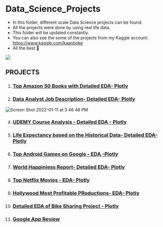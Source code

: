 # Data_Science_Projects

- In this folder, different scale Data Science projects can be found.
- All the projects were done by using real life data.
- This folder will be updated constantly.
- You can also see the some of the projects from my Kaggle account: https://www.kaggle.com/kaanboke
- All the best 🤘


![](https://assets-global.website-files.com/5deb974b5176872b2c106aba/5e3c3add630a1585791ff8a9_4dda7c5dc3564bce88dfa5114c53a774.png)

## PROJECTS


1. ### [Top Amazon 50 Books with Detailed EDA- Plotly](https://nbviewer.org/github/kb1907/Data_Science_Projects/blob/main/Projects/Amazon_Top50_Books/top-50-books-with-detailed-eda.ipynb)
2.  ### [Data Analyst Job Description- Detailed EDA- Plotly](https://www.kaggle.com/kaanboke/plotly-data-analyst-jobs/notebook)
![Screen Shot 2022-01-11 at 3 46 48 PM](https://user-images.githubusercontent.com/51021282/148954301-0351506d-fd26-4691-b424-6d5bfa2b7bfe.png)

4. ### [UDEMY Course Analysis - Detailed EDA - Plotly](https://nbviewer.org/github/kb1907/Data_Science_Projects/blob/main/Projects/Detailed_EDA_on_UDEMY_Courses/plotly-beginner-friendly-udemy.ipynb)
5. ### [Life Expectancy based on the Historical Data- Detailed EDA- Plotly](https://github.com/kb1907/Data_Science_Projects/blob/main/Projects/Life_expectancy/plotly-beginner-friendly.ipynb)
6. ### [Top Android Games on Google - EDA -Plotly](https://github.com/kb1907/Data_Science_Projects/blob/main/Projects/Top_Android_Games_Detailed_EDA/plotly-beginner-friendly-top-games.ipynb)
7. ### [World Happiniess Report- Detailed EDA- Plotly](https://github.com/kb1907/Data_Science_Projects/blob/main/Projects/World_Happiness_Report/plotly-beginner-friendly-eda.ipynb)
8. ### [Top Netflix Movies - EDA- Plotly](https://github.com/kb1907/Data_Science_Projects/blob/main/Projects/Top_Netflix_Movies/plotly-beginner-friendly-netflix.ipynb)
9. ### [Hollywood Most Profitable PRoductions- EDA- Plotly](https://github.com/kb1907/Data_Science_Projects/blob/main/Projects/top-movies-eda-with-detailed-explanations/plotly-beginner-friendly-top-movies.ipynb)
10. ### [Detailed EDA of Bike Sharing Project - Plotly](https://github.com/kb1907/Data_Science_Projects/blob/main/Projects/London_bike_Sharing_EDA/plotly-beginner-friendly-london-bike.ipynb)
11. ### [Google App Review](https://github.com/kb1907/Data_Science_Projects/blob/main/Projects/Google_App_Review/Google_App_Review.ipynb)


